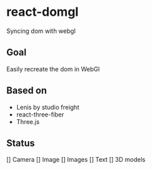 # react-domgl

Syncing dom with webgl

## Goal

Easily recreate the dom in WebGl

## Based on

- Lenis by studio freight
- react-three-fiber
- Three.js

## Status

[] Camera
[] Image
[] Images
[] Text
[] 3D models
